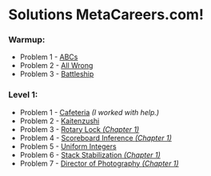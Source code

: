 # Solutions MetaCareers.com!

### Warmup:

- Problem 1 - [ABCs](https://www.metacareers.com/profile/coding_puzzles/?puzzle=513411323351554)
- Problem 2 - [All Wrong](https://www.metacareers.com/profile/coding_puzzles/?puzzle=1082217288848574)
- Problem 3 - [Battleship](https://www.metacareers.com/profile/coding_puzzles/?puzzle=3641006936004915)

### Level 1:

- Problem 1 - [Cafeteria](https://www.metacareers.com/profile/coding_puzzles/?puzzle=203188678289677) _(I worked with help.)_
- Problem 2 - [Kaitenzushi](https://www.metacareers.com/profile/coding_puzzles/?puzzle=958513514962507)
- Problem 3 - [Rotary Lock _(Chapter 1)_](https://www.metacareers.com/profile/coding_puzzles/?puzzle=990060915068194)
- Problem 4 - [Scoreboard Inference _(Chapter 1)_](https://www.metacareers.com/profile/coding_puzzles/?puzzle=348371419980095)
- Problem 5 - [Uniform Integers](https://www.metacareers.com/profile/coding_puzzles/?puzzle=228269118726856)
- Problem 6 - [Stack Stabilization _(Chapter 1)_](https://www.metacareers.com/profile/coding_puzzles/?puzzle=183894130288005)
- Problem 7 - [Director of Photography _(Chapter 1)_](https://www.metacareers.com/profile/coding_puzzles/?puzzle=870874083549040)
